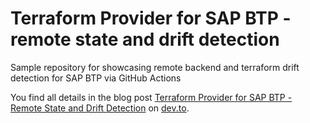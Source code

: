 # Terraform Provider for SAP BTP - remote state and drift detection

Sample repository for showcasing remote backend and terraform drift detection for SAP BTP via GitHub Actions

You find all details in the blog post [Terraform Provider for SAP BTP - Remote State and Drift Detection](https://dev.to/lechnerc77/terraform-provider-for-sap-btp-remote-state-and-drift-detection-3pnj) on [dev.to](https://dev.to/).

